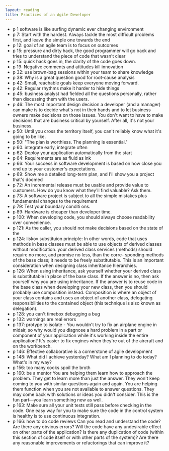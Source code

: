 ```yaml
---
layout: reading
title: Practices of an Agile Developer
---
```


- p 1 software is like surfing dynamic ever changing environment
- p 7: Start with the hardest. Always tackle the most difficult problems first, and leave the simple one towards the end
- p 12: goal of an agile team is to focus on outcomes
- p 15: pressure and dirty hack, the good programmer will go back and tries to understand the piece of code that wasn't clear
- p 15: quick hack goes in, the clarity of the code goes down.
- p 19: Negative comments and attitudes kill innovation
- p 32: use brown-bag sessions within your team to share knowledge
- p 38: Why is a great question good for root-cause analysis
- p 42: Small, reachable goals keep everyone moving forward.
- p 42: Regular rhythms make it harder to hide things
- p 45: business analyst had fielded all the questions personally, rather than discussing them with the users.
- p 46: The most important design decision a developer (and a manager) can make is to decide what's not in their hands and to let business owners make decisions on those issues. You don't want to have to make decisions that are business critical by yourself. After all, it's not your business.
- p 50: Until you cross the territory itself, you can't reliably know what it's going to be like.
- p 50: "The plan is worthless. The planning is essential."
- p 60: integrate early, integrate often
- p 62: Deploy your application automatically from the start
- p 64: Requirements are as fluid as ink
- p 66: Your success in software development is based on how close you end up to your customer's expectations.
- p 69: Show me a detailed long-term plan, and I'll show you a project that's doomed
- p 72: An incremental release must be usable and provide value to customers. How do you know what they'll find valuable? Ask them.
- p 73: A software project is subject to all the simple mistakes plus fundamental changes to the requirement
- p 79: Test your boundary conditi ons.
- p 89: Hardware is cheaper than developer time.
- p 100: When developing code, you should always choose readability over convenience.
- p 121: As the caller, you should not make decisions based on the state of the
- p 124: liskov substituion principle: In other words, code that uses methods in base classes must be able to use objects of derived classes without modification.  your derived class services (methods) should require no more, and promise no less, than the corre- sponding methods of the base class; it needs to be freely substitutable.  This is an important consideration when designing class inheritance hierarchies.
- p 126: When using inheritance, ask yourself whether your derived class is substitutable in place of the base class. If the answer is no, then ask yourself why you are using inheritance. If the answer is to reuse code in the base class when developing your new class, then you should probably use composition instead. Composition is where an object of your class contains and uses an object of another class, delegating responsibilities to the contained object (this technique is also known as delegation).
- p 128: you can't timebox debugging a bug
- p 132: warnings are real errors
- p 137: protype to isolate - You wouldn't try to fix an airplane engine in midair, so why would you diagnose a hard problem in a part or component of your application while it's working inside the entire application? It's easier to fix engines when they're out of the aircraft and on the workbench.
- p 146: Effective collaborative is a cornerstone of agile development
- p 148: What did I achieve yesterday?  What am I planning to do today? What's in my way?
- p 156: too many cooks spoil the broth
- p 160: be a mentor You are helping them learn how to approach the problem. They get to learn more than just the answer. They won't keep coming to you with similar questions again and again.  You are helping them function when you are not available to answer questions. They may come back with solutions or ideas you didn't consider. This is the fun part—you learn something new as well.
- p 163: Make sure all your unit tests still pass before checking in the code. One easy way for you to make sure the code in the control system is healthy is to use continuous integration.
- p 166: how to do code reviews Can you read and understand the code? Are there any obvious errors? Will the code have any undesirable effect on other parts of the application?  Is there any duplication of code (within this section of code itself or with other parts of the system)? Are there any reasonable improvements or refactorings that can improve it?

